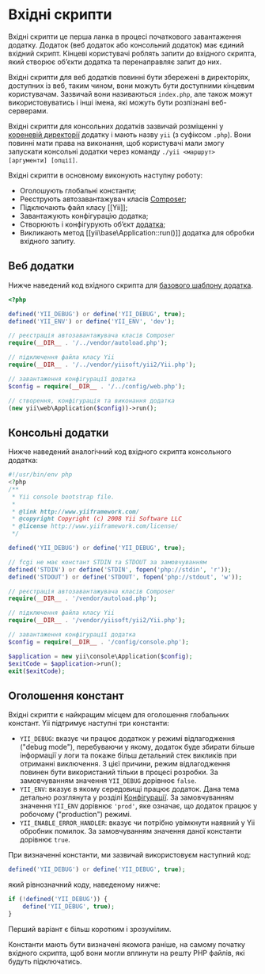 Вхідні скрипти
==============

Вхідні скрипти це перша ланка в процесі початкового завантаження додатку. Додаток (веб додаток або консольний додаток)
має єдиний вхідний скрипт. Кінцеві користувачі роблять запити до вхідного скрипта, який створює об’єкти додатка та
перенаправляє запит до них.

Вхідні скрипти для веб додатків повинні бути збережені в директоріях, доступних із веб, таким чином, вони можуть бути
доступними кінцевим користувачам. Зазвичай вони називаються `index.php`, але також можут використовуватись і інші
імена, які можуть бути розпізнані веб-серверами.

Вхідні скрипти для консольних додатків зазвичай розміщенні у [кореневій директорії](structure-applications.md)
додатку і мають назву `yii` (з суфіксом `.php`). Вони повинні мати права на виконання, щоб користувачі мали змогу
запускати консольні додатки через команду `./yii <маршрут> [аргументи] [опції]`.

Вхідні скрипти в основному виконують наступну роботу:

* Оголошують глобальні константи;
* Реєструють автозавантажувач класів [Composer](http://getcomposer.org/doc/01-basic-usage.md#autoloading);
* Підключають файл класу [[Yii]];
* Завантажують конфігурацію додатка;
* Створюють і конфігурують об’єкт [додатка](structure-applications.md);
* Викликають метод [[yii\base\Application::run()]] додатка для обробки вхідного запиту.


## Веб додатки <a name="web-applications"></a>

Нижче наведений код вхідного скрипта для [базового шаблону додатка](start-installation.md).

```php
<?php

defined('YII_DEBUG') or define('YII_DEBUG', true);
defined('YII_ENV') or define('YII_ENV', 'dev');

// реєстрація автозавантажувача класів Composer
require(__DIR__ . '/../vendor/autoload.php');

// підключення файла класу Yii
require(__DIR__ . '/../vendor/yiisoft/yii2/Yii.php');

// завантаження конфігурації додатка
$config = require(__DIR__ . '/../config/web.php');

// створення, конфігурація та виконання додатка
(new yii\web\Application($config))->run();
```


## Консольні додатки <a name="console-applications"></a>

Нижче наведений аналогічний код вхідного скрипта консольного додатка:

```php
#!/usr/bin/env php
<?php
/**
 * Yii console bootstrap file.
 *
 * @link http://www.yiiframework.com/
 * @copyright Copyright (c) 2008 Yii Software LLC
 * @license http://www.yiiframework.com/license/
 */

defined('YII_DEBUG') or define('YII_DEBUG', true);

// fcgi не має констант STDIN та STDOUT за замовчуванням
defined('STDIN') or define('STDIN', fopen('php://stdin', 'r'));
defined('STDOUT') or define('STDOUT', fopen('php://stdout', 'w'));

// реєстрація автозавантажувача класів Composer
require(__DIR__ . '/vendor/autoload.php');

// підключення файла класу Yii
require(__DIR__ . '/vendor/yiisoft/yii2/Yii.php');

// завантаження конфігурації додатка
$config = require(__DIR__ . '/config/console.php');

$application = new yii\console\Application($config);
$exitCode = $application->run();
exit($exitCode);
```


## Оголошення констант <a name="defining-constants"></a>

Вхідні скрипти є найкращим місцем для оголошення глобальних констант. Yii підтримує наступні три константи:

* `YII_DEBUG`: вказує чи працює додаткок у режимі відлагодження ("debug mode"), перебуваючи у якому,
  додаток буде збирати більше інформації у логи та покаже більш детальний стек викликів при отриманні виключення.
  З цієї причини, режим відлагодження повинен бути використаний тільки в процесі розробки. 
  За замовчуванням значення `YII_DEBUG` дорівнює `false`.
* `YII_ENV`: вказує в якому середовищі працює додаток. Дана тема детально розглянута у розділі 
  [Конфігурації](concept-configurations.md#environment-constants). За замовчуванням значення `YII_ENV` дорівнює
  `'prod'`, яке означає, що додаток працює у робочому ("production") режимі.
* `YII_ENABLE_ERROR_HANDLER`: вказує чи потрібно увімкнути наявний у Yii обробник помилок.
  За замовчуванням значення даної константи дорівнює `true`.

При визначенні константи, ми зазвичай використовуєм наступний код:

```php
defined('YII_DEBUG') or define('YII_DEBUG', true);
```

який рівнозначний коду, наведеному нижче:

```php
if (!defined('YII_DEBUG')) {
    define('YII_DEBUG', true);
}
```

Перший варіант є більш коротким і зрозумілим.

Константи мають бути визначені якомога раніше, на самому початку вхідного скрипта, щоб вони могли вплинути на решту
PHP файлів, які будуть підключатись.
